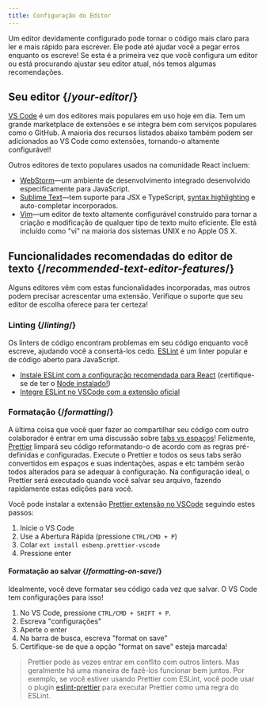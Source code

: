 ```yaml
---
title: Configuração do Editor
---
```


<Intro>

Um editor devidamente configurado pode tornar o código mais claro para ler e mais rápido para escrever. Ele pode até ajudar você a pegar erros enquanto os escreve! Se esta é a primeira vez que você configura um editor ou está procurando ajustar seu editor atual, nós temos algumas recomendações.

</Intro>

## Seu editor {/*your-editor*/}

[VS Code](https://code.visualstudio.com/) é um dos editores mais populares em uso hoje em dia. Tem um grande marketplace de extensões e se integra bem com serviços populares como o GitHub. A maioria dos recursos listados abaixo também podem ser adicionados ao VS Code como extensões, tornando-o altamente configurável!

Outros editores de texto populares usados na comunidade React incluem:

* [WebStorm](https://www.jetbrains.com/webstorm/)—um ambiente de desenvolvimento integrado desenvolvido especificamente para JavaScript.
* [Sublime Text](https://www.sublimetext.com/)—tem suporte para JSX e TypeScript, [syntax highlighting](https://stackoverflow.com/a/70960574/458193) e auto-completar incorporados.
* [Vim](https://www.vim.org/)—um editor de texto altamente configurável construído para tornar a criação e modificação de qualquer tipo de texto muito eficiente. Ele está incluído como "vi" na maioria dos sistemas UNIX e no Apple OS X.

## Funcionalidades recomendadas do editor de texto {/*recommended-text-editor-features*/}

Alguns editores vêm com estas funcionalidades incorporadas, mas outros podem precisar acrescentar uma extensão. Verifique o suporte que seu editor de escolha oferece para ter certeza!

### Linting {/*linting*/}

Os linters de código encontram problemas em seu código enquanto você escreve, ajudando você a consertá-los cedo. [ESLint](https://eslint.org/) é um linter popular e de código aberto para JavaScript. 

* [Instale ESLint com a configuração recomendada para React](https://www.npmjs.com/package/eslint-config-react-app) (certifique-se de ter o [Node instalado!](https://nodejs.org/en/download/current/))
* [Integre ESLint no VSCode com a extensão oficial](https://marketplace.visualstudio.com/items?itemName=dbaeumer.vscode-eslint)

### Formatação {/*formatting*/}

A última coisa que você quer fazer ao compartilhar seu código com outro colaborador é entrar em uma discussão sobre [tabs vs espaços](https://www.google.com/search?q=tabs+vs+espaços)! Felizmente, [Prettier](https://prettier.io/) limpará seu código reformatando-o de acordo com as regras pré-definidas e configuradas. Execute o Prettier e todos os seus tabs serão convertidos em espaços e suas indentações, aspas e etc também serão todos alterados para se adequar à configuração. Na configuração ideal, o Prettier será executado quando você salvar seu arquivo, fazendo rapidamente estas edições para você.

Você pode instalar a extensão [Prettier extensão no VSCode](https://marketplace.visualstudio.com/items?itemName=esbenp.prettier-vscode) seguindo estes passos:

1. Inicie o VS Code
2. Use a Abertura Rápida (pressione `CTRL/CMD + P`)
3. Colar `ext install esbenp.prettier-vscode`
4. Pressione enter

#### Formatação ao salvar {/*formatting-on-save*/}

Idealmente, você deve formatar seu código cada vez que salvar. O VS Code tem configurações para isso!

1. No VS Code, pressione `CTRL/CMD + SHIFT + P`.
2. Escreva "configurações"
3. Aperte o enter
4. Na barra de busca, escreva "format on save"
5. Certifique-se de que a opção "format on save" esteja marcada!

> Prettier pode às vezes entrar em conflito com outros linters. Mas geralmente há uma maneira de fazê-los funcionar bem juntos. Por exemplo, se você estiver usando Prettier com ESLint, você pode usar o plugin [eslint-prettier](https://github.com/prettier/eslint-plugin-prettier) para executar Prettier como uma regra do ESLint.
